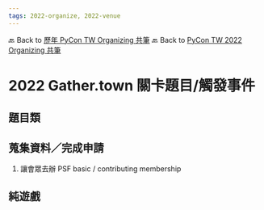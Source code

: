 ```yaml
---
tags: 2022-organize, 2022-venue
---
```


🔙 Back to [歷年 PyCon TW Organizing 共筆](/ryPr7SFyP/%2FHM5mHCFKQCu7-W5ea8ITcw%3Fview)
🔙 Back to [PyCon TW 2022 Organizing 共筆](/F4qRbwIsQXWH5B6cZ6Pzyw)

# 2022 Gather.town 關卡題目/觸發事件

## 題目類

## 蒐集資料／完成申請

1. 讓會眾去辦 PSF basic / contributing membership



## 純遊戲